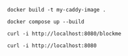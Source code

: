 `docker build -t my-caddy-image .`

`docker compose up --build`

`curl -i http://localhost:8080/blockme`

`curl -i http://localhost:8080`
